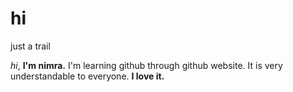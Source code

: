 # hi
just a trail

*hi*, 
**I'm nimra.**
I'm learning github through github website.
It is very understandable to everyone.
**I love it.**
